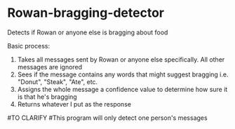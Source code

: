 # Rowan-bragging-detector
Detects if Rowan or anyone else is bragging about food

Basic process:
1) Takes all messages sent by Rowan or anyone else specifically. All other messages are ignored
2) Sees if the message contains any words that might suggest bragging i.e. "Donut", "Steak", "Ate", etc.
3) Assigns the whole message a confidence value to determine how sure it is that he's bragging 
4) Returns whatever I put as the response


#TO CLARIFY
#This program will only detect one person's messages 

